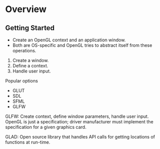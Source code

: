 # Overview

## Getting Started

* Create an OpenGL context and an application window.
* Both are OS-specific and OpenGL tries to abstract itself from these operations.

1. Create a window.
2. Define a context.
3. Handle user input.

Popular options
* GLUT
* SDL
* SFML
* GLFW

GLFW: Create context, define window parameters, handle user input.
OpenGL is just a specification; driver manufacturer must implement the specification for a given graphics card.

GLAD: Open source library that handles API calls for getting locations of functions at run-time.
